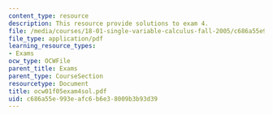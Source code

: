 ```yaml
---
content_type: resource
description: This resource provide solutions to exam 4.
file: /media/courses/18-01-single-variable-calculus-fall-2005/c686a55e993eafc6b6e38009b3b93d39_ocw01f05exam4sol.pdf
file_type: application/pdf
learning_resource_types:
- Exams
ocw_type: OCWFile
parent_title: Exams
parent_type: CourseSection
resourcetype: Document
title: ocw01f05exam4sol.pdf
uid: c686a55e-993e-afc6-b6e3-8009b3b93d39
---
```


